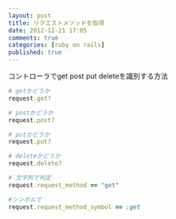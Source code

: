 ```yaml
---
layout: post
title: リクエストメソッドを取得
date: 2012-12-21 17:05
comments: true
categories: [ruby on rails]
published: true
---
```




コントローラでget post put deleteを識別する方法  

``` ruby
# getかどうか
request.get?

# postかどうか
request.post?

# putかどうか
request.put?

# deleteかどうか
request.delete?

# 文字列で判定
request.request_method == "get"

#シンボルで
request.request_method_symbol == :get
```


